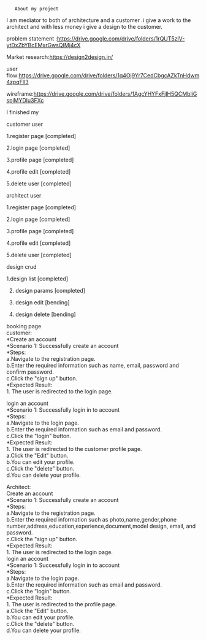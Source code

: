        About my project

I am mediator to both of architecture and a customer .i give a work to the architect and with less money i give a design to the customer.

problem statement :https://drive.google.com/drive/folders/1rQUT5zlV-ytDxZbYBcEMxrGwsQIMj4cX

Market research:https://design2design.in/

user flow:https://drive.google.com/drive/folders/1q4Oj9Yr7CedCbgcAZkTnHdwm4zpqFll3

wireframe:https://drive.google.com/drive/folders/1AgcYHYFxFjlH5QCMbliGspjMYDlu3FXc


I finished my

 customer user

1.register page [completed]  

2.login page [completed]  

3.profile page [completed]  

4.profile edit [completed]  

5.delete user [completed]  


architect user

1.register page [completed]  

2.login page [completed]  

3.profile page [completed]  

4.profile edit [completed]  

5.delete user [completed]  


design crud

1.design list [completed]  

2. design params [completed]  
 
3. design edit [bending]  

4. design delete [bending]  
 

booking page    
customer:        
*Create an account     
  *Scenario 1: Successfully create an account     
         *Steps:     
              a.Navigate to the registration page.    
              b.Enter the required information such as name, email, password and confirm password.   
              c.Click the "sign up" button.       
           *Expected Result:   
               1. The user is redirected to the login page.   
                
login an account    
*Scenario 1: Successfully login in to account    
          *Steps:                     
             a.Navigate to the login page.           
             b.Enter the required information such as email and password.                       
             c.Click the "login" button.           
          *Expected Result:                 
             1. The user is redirected to the customer profile page.    
             a.Click the "Edit" button.   
             b.You can edit your profile.  
             c.Click the "delete" button.   
             d.You can delete your profile.
             
Architect:    
Create an account   
*Scenario 1: Successfully create an account     
            *Steps:      
                a.Navigate to the registration page.      
                b.Enter the required information such as photo,name,gender,phone number,address,education,experience,document,model design, email, and password.      
                c.Click the "sign up" button.      
            *Expected Result:     
                1. The user is redirected to the login page.             
login an account    
*Scenario 1: Successfully login in to account        
              *Steps:     
                  a.Navigate to the login page.    
                  b.Enter the required information such as email and password.    
                  c.Click the "login" button.     
               *Expected Result:    
                  1. The user is redirected to the profile page.   
                   a.Click the "Edit" button.     
                   b.You can edit your profile.     
                   c.Click the "delete" button.      
                   d.You can delete your profile.    

